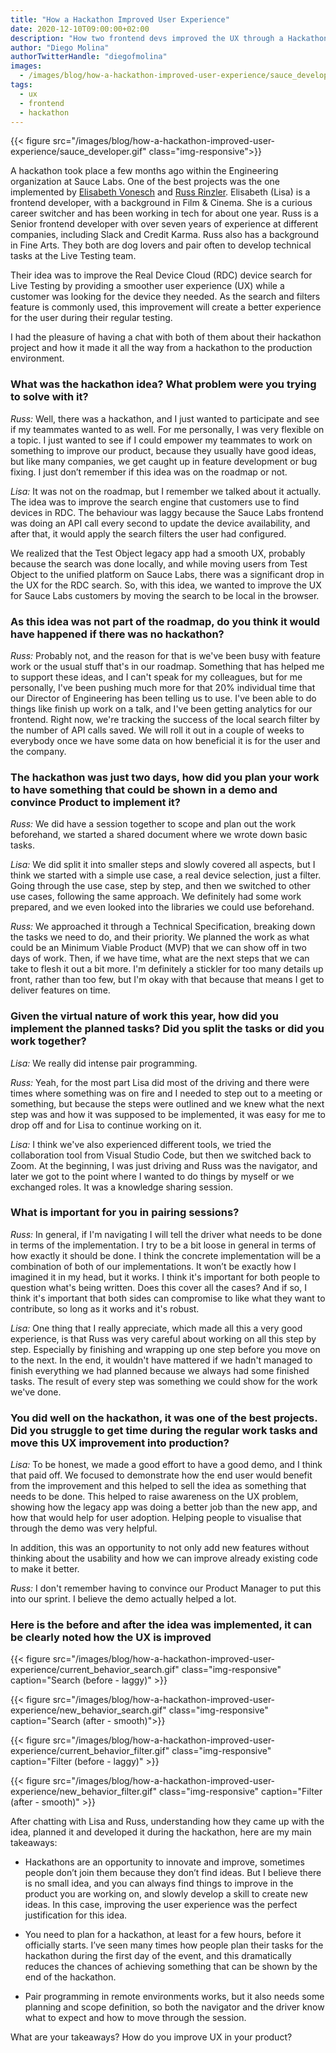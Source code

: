 ```yaml
---
title: "How a Hackathon Improved User Experience"
date: 2020-12-10T09:00:00+02:00
description: "How two frontend devs improved the UX through a Hackathon."
author: "Diego Molina"
authorTwitterHandle: "diegofmolina"
images:
  - /images/blog/how-a-hackathon-improved-user-experience/sauce_developer.png
tags:
  - ux
  - frontend
  - hackathon
---
```


{{< figure src="/images/blog/how-a-hackathon-improved-user-experience/sauce_developer.gif" class="img-responsive">}}

A hackathon took place a few months ago within the Engineering organization at
Sauce Labs. One of the best projects was the one implemented by
[Elisabeth Vonesch](https://www.linkedin.com/in/elisabeth-vonesch/) and
[Russ Rinzler](https://www.linkedin.com/in/russrinzler/). Elisabeth (Lisa) is a
frontend developer, with a background in Film & Cinema. She is a curious career
switcher and has been working in tech for about one year. Russ is a Senior frontend
developer with over seven years of experience at different companies, including Slack
and Credit Karma. Russ also has a background in Fine Arts. They both are dog lovers
and pair often to develop technical tasks at the Live Testing team.

Their idea was to improve the Real Device Cloud (RDC) device search for Live Testing
by providing a smoother user experience (UX) while a customer was looking for the device
they needed. As the search and filters feature is commonly used, this improvement will
create a better experience for the user during their regular testing.

I had the pleasure of having a chat with both of them about their hackathon project and
how it made it all the way from a hackathon to the production environment.

### What was the hackathon idea? What problem were you trying to solve with it?

_Russ:_ Well, there was a hackathon, and I just wanted to participate and see if my teammates
wanted to as well. For me personally, I was very flexible on a topic. I just wanted to see if
I could empower my teammates to work on something to improve our product, because they usually
have good ideas, but like many companies, we get caught up in feature development or bug fixing.
I just don’t remember if this idea was on the roadmap or not.

_Lisa:_ It was not on the roadmap, but I remember we talked about it actually. The idea was to
improve the search engine that customers use to find devices in RDC. The behaviour was laggy
because the Sauce Labs frontend was doing an API call every second to update the device
availability, and after that, it would apply the search filters the user had configured.

We realized that the Test Object legacy app had a smooth UX, probably because the search was done
locally, and while moving users from Test Object to the unified platform on Sauce Labs, there was
a significant drop in the UX for the RDC search. So, with this idea, we wanted to improve the UX
for Sauce Labs customers by moving the search to be local in the browser.

### As this idea was not part of the roadmap, do you think it would have happened if there was no hackathon?

_Russ:_ Probably not, and the reason for that is we've been busy with feature work or the usual
stuff that's in our roadmap. Something that has helped me to support these ideas, and I can't speak
for my colleagues, but for me personally, I've been pushing much more for that 20% individual time
that our Director of Engineering has been telling us to use. I've been able to do things like
finish up work on a talk, and I've been getting analytics for our frontend. Right now, we're tracking
the success of the local search filter by the number of API calls saved. We will roll it out in a
couple of weeks to everybody once we have some data on how beneficial it is for the user and the company.

### The hackathon was just two days, how did you plan your work to have something that could be shown in a demo and convince Product to implement it?

_Russ:_ We did have a session together to scope and plan out the work beforehand, we started a
shared document where we wrote down basic tasks.

_Lisa:_ We did split it into smaller steps and slowly covered all aspects, but I think we started
with a simple use case, a real device selection, just a filter. Going through the use case, step
by step, and then we switched to other use cases, following the same approach. We definitely had
some work prepared, and we even looked into the libraries we could use beforehand.

_Russ:_ We approached it through a Technical Specification, breaking down the tasks we need to do,
and their priority. We planned the work as what could be an Minimum Viable Product (MVP) that we
can show off in two days of work. Then, if we have time, what are the next steps that we can take
to flesh it out a bit more. I'm definitely a stickler for too many details up front, rather than too
few, but I'm okay with that because that means I get to deliver features on time.

### Given the virtual nature of work this year, how did you implement the planned tasks? Did you split the tasks or did you work together?

_Lisa:_ We really did intense pair programming.

_Russ:_ Yeah, for the most part Lisa did most of the driving and there were times where something
was on fire and I needed to step out to a meeting or something, but because the steps were outlined
and we knew what the next step was and how it was supposed to be implemented, it was easy for me to
drop off and for Lisa to continue working on it.

_Lisa:_ I think we've also experienced different tools, we tried the collaboration tool from Visual
Studio Code, but then we switched back to Zoom. At the beginning, I was just driving and Russ was
the navigator, and later we got to the point where I wanted to do things by myself or we exchanged
roles. It was a knowledge sharing session.

### What is important for you in pairing sessions?

_Russ:_ In general, if I'm navigating I will tell the driver what needs to be done in terms of the
implementation. I try to be a bit loose in general in terms of how exactly it should be done. I
think the concrete implementation will be a combination of both of our implementations. It won’t
be exactly how I imagined it in my head, but it works. I think it's important for both people to
question what's being written. Does this cover all the cases? And if so, I think it's important
that both sides can compromise to like what they want to contribute, so long as it works and it's robust.

_Lisa:_ One thing that I really appreciate, which made all this a very good experience, is that
Russ was very careful about working on all this step by step. Especially by finishing and wrapping
up one step before you move on to the next. In the end, it wouldn't have mattered if we hadn't
managed to finish everything we had planned because we always had some finished tasks. The result
of every step was something we could show for the work we've done.

### You did well on the hackathon, it was one of the best projects. Did you struggle to get time during the regular work tasks and move this UX improvement into production?

_Lisa:_ To be honest, we made a good effort to have a good demo, and I think that paid off. We focused
to demonstrate how the end user would benefit from the improvement and this helped to sell the idea
as something that needs to be done. This helped to raise awareness on the UX problem, showing how
the legacy app was doing a better job than the new app, and how that would help for user adoption.
Helping people to visualise that through the demo was very helpful.

In addition, this was an opportunity to not only add new features without thinking about the usability
and how we can improve already existing code to make it better.

_Russ:_ I don't remember having to convince our Product Manager to put this into our sprint. I believe
the demo actually helped a lot.

### Here is the before and after the idea was implemented, it can be clearly noted how the UX is improved

{{< figure src="/images/blog/how-a-hackathon-improved-user-experience/current_behavior_search.gif" class="img-responsive" caption="Search (before - laggy)" >}}

{{< figure src="/images/blog/how-a-hackathon-improved-user-experience/new_behavior_search.gif" class="img-responsive" caption="Search (after - smooth)">}}

{{< figure src="/images/blog/how-a-hackathon-improved-user-experience/current_behavior_filter.gif" class="img-responsive" caption="Filter (before - laggy)" >}}

{{< figure src="/images/blog/how-a-hackathon-improved-user-experience/new_behavior_filter.gif" class="img-responsive" caption="Filter (after - smooth)" >}}

After chatting with Lisa and Russ, understanding how they came up with the idea, planned it
and developed it during the hackathon, here are my main takeaways:

- Hackathons are an opportunity to innovate and improve, sometimes people don’t join them
  because they don’t find ideas. But I believe there is no small idea, and you can always find
  things to improve in the product you are working on, and slowly develop a skill to create new
  ideas. In this case, improving the user experience was the perfect justification for this idea.

- You need to plan for a hackathon, at least for a few hours, before it officially starts. I’ve
  seen many times how people plan their tasks for the hackathon during the first day of the event,
  and this dramatically reduces the chances of achieving something that can be shown by the end
  of the hackathon.

- Pair programming in remote environments works, but it also needs some planning and scope definition,
  so both the navigator and the driver know what to expect and how to move through the session.

What are your takeaways? How do you improve UX in your product?
